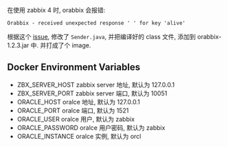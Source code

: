 在使用 zabbix 4 时, orabbix 会报错:

	Orabbix - received unexpected response ' ' for key 'alive'

根据这个 [issue](https://github.com/smartmarmot/DBforBIX/issues/62),
修改了 `Sender.java`, 并把编译好的 class 文件, 添加到 orabbix-1.2.3.jar 中.
并打成了个 image.

## Docker Environment Variables

- ZBX_SERVER_HOST zabbix server 地址, 默认为 127.0.0.1
- ZBX_SERVER_PORT zabbix server 端口, 默认为 10051
- ORACLE_HOST oralce 地址, 默认为 127.0.0.1
- ORACLE_PORT oralce 端口, 默认为 1521
- ORACLE_USER oralce 用户, 默认为 zabbix
- ORACLE_PASSWORD oralce 用户密码, 默认为 zabbix
- ORACLE_INSTANCE oralce 实例, 默认为 orcl
